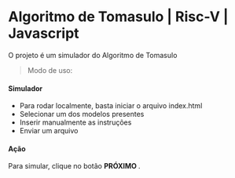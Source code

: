 # Algoritmo de Tomasulo | Risc-V | Javascript

O projeto é um simulador do Algoritmo de Tomasulo

> Modo de uso:
#### Simulador
- Para rodar localmente, basta iniciar o arquivo index.html
- Selecionar um dos modelos presentes
- Inserir manualmente as instruções
- Enviar um arquivo
#### Ação
Para simular, clique no botão <b> PRÓXIMO </b>.



